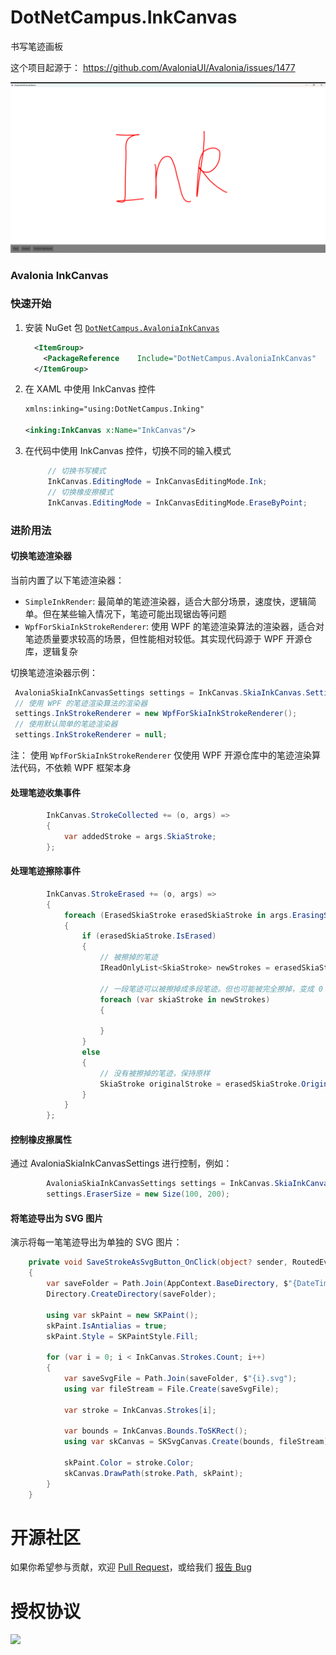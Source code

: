 ﻿# DotNetCampus.InkCanvas

书写笔迹画板

这个项目起源于： https://github.com/AvaloniaUI/Avalonia/issues/1477

![](./docs/images/Image1.png)

### Avalonia InkCanvas

### 快速开始

1. 安装 NuGet 包 [`DotNetCampus.AvaloniaInkCanvas`](https://www.nuget.org/packages/DotNetCampus.AvaloniaInkCanvas)

   ```xml
     <ItemGroup>
       <PackageReference    Include="DotNetCampus.AvaloniaInkCanvas"    Version="1.0.0-alpha.2" />
     </ItemGroup>
   ```

2. 在 XAML 中使用 InkCanvas 控件

   ```xml
   xmlns:inking="using:DotNetCampus.Inking"
   
   <inking:InkCanvas x:Name="InkCanvas"/>
   ```

3. 在代码中使用 InkCanvas 控件，切换不同的输入模式

   ```csharp
        // 切换书写模式
        InkCanvas.EditingMode = InkCanvasEditingMode.Ink;
        // 切换橡皮擦模式
        InkCanvas.EditingMode = InkCanvasEditingMode.EraseByPoint;
   ```

### 进阶用法

#### 切换笔迹渲染器

当前内置了以下笔迹渲染器：

- `SimpleInkRender`: 最简单的笔迹渲染器，适合大部分场景，速度快，逻辑简单。但在某些输入情况下，笔迹可能出现锯齿等问题
- `WpfForSkiaInkStrokeRenderer`: 使用 WPF 的笔迹渲染算法的渲染器，适合对笔迹质量要求较高的场景，但性能相对较低。其实现代码源于 WPF 开源仓库，逻辑复杂

切换笔迹渲染器示例：

```csharp
 AvaloniaSkiaInkCanvasSettings settings = InkCanvas.SkiaInkCanvas.Settings;
 // 使用 WPF 的笔迹渲染算法的渲染器
 settings.InkStrokeRenderer = new WpfForSkiaInkStrokeRenderer();
 // 使用默认简单的笔迹渲染器
 settings.InkStrokeRenderer = null;
```

注： 使用 `WpfForSkiaInkStrokeRenderer` 仅使用 WPF 开源仓库中的笔迹渲染算法代码，不依赖 WPF 框架本身

#### 处理笔迹收集事件

```csharp
        InkCanvas.StrokeCollected += (o, args) =>
        {
            var addedStroke = args.SkiaStroke;
        };
```

#### 处理笔迹擦除事件

```csharp
        InkCanvas.StrokeErased += (o, args) =>
        {
            foreach (ErasedSkiaStroke erasedSkiaStroke in args.ErasingSkiaStrokeList)
            {
                if (erasedSkiaStroke.IsErased)
                {
                    // 被擦掉的笔迹
                    IReadOnlyList<SkiaStroke> newStrokes = erasedSkiaStroke.NewStrokeList;

                    // 一段笔迹可以被擦掉成多段笔迹。但也可能被完全擦掉，变成 0 段笔迹
                    foreach (var skiaStroke in newStrokes)
                    {
                        
                    }
                }
                else
                {
                    // 没有被擦掉的笔迹，保持原样
                    SkiaStroke originalStroke = erasedSkiaStroke.OriginStroke;
                }
            }
        };
```

#### 控制橡皮擦属性

通过 AvaloniaSkiaInkCanvasSettings 进行控制，例如：

```csharp
        AvaloniaSkiaInkCanvasSettings settings = InkCanvas.SkiaInkCanvas.Settings;
        settings.EraserSize = new Size(100, 200);
```

#### 将笔迹导出为 SVG 图片

演示将每一笔笔迹导出为单独的 SVG 图片：

```csharp
    private void SaveStrokeAsSvgButton_OnClick(object? sender, RoutedEventArgs e)
    {
        var saveFolder = Path.Join(AppContext.BaseDirectory, $"{DateTime.Now:yyyy-MM-dd_HH-mm-ss}");
        Directory.CreateDirectory(saveFolder);

        using var skPaint = new SKPaint();
        skPaint.IsAntialias = true;
        skPaint.Style = SKPaintStyle.Fill;

        for (var i = 0; i < InkCanvas.Strokes.Count; i++)
        {
            var saveSvgFile = Path.Join(saveFolder, $"{i}.svg");
            using var fileStream = File.Create(saveSvgFile);

            var stroke = InkCanvas.Strokes[i];

            var bounds = InkCanvas.Bounds.ToSKRect();
            using var skCanvas = SKSvgCanvas.Create(bounds, fileStream);

            skPaint.Color = stroke.Color;
            skCanvas.DrawPath(stroke.Path, skPaint);
        }
    }
```

# 开源社区

如果你希望参与贡献，欢迎 [Pull Request](https://github.com/dotnet-campus/DotNetCampus.InkCanvas/pulls)，或给我们 [报告 Bug](https://github.com/dotnet-campus/DotNetCampus.InkCanvas/issues/new)

# 授权协议

[![](https://img.shields.io/badge/License-MIT-blue?style=flat-square)](./LICENSE)